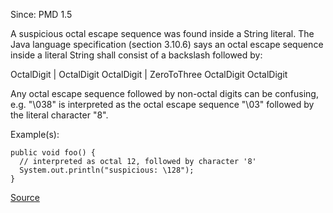 Since: PMD 1.5

A suspicious octal escape sequence was found inside a String literal.
The Java language specification (section 3.10.6) says an octal
escape sequence inside a literal String shall consist of a backslash
followed by:

   OctalDigit | OctalDigit OctalDigit | ZeroToThree OctalDigit OctalDigit

Any octal escape sequence followed by non-octal digits can be confusing,
e.g. &quot;\038&quot; is interpreted as the octal escape sequence &quot;\03&quot; followed by
the literal character &quot;8&quot;.

Example(s):
```
public void foo() {
  // interpreted as octal 12, followed by character '8'
  System.out.println("suspicious: \128");
}
```

[Source](https://pmd.github.io/pmd-5.6.1/pmd-java/rules/java/controversial.html#SuspiciousOctalEscape)
